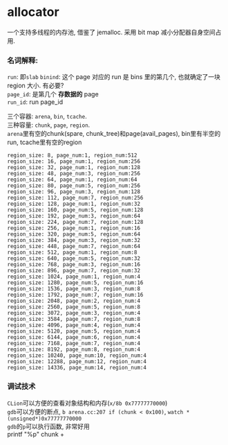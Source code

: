 # allocator

一个支持多线程的内存池, 借鉴了 jemalloc. 采用 bit map 减小分配器自身空间占用.

### 名词解释:
`run`: 即`slab`
`binind`: 这个 page 对应的 run 是 bins 里的第几个, 也就确定了一块 region 大小. 有必要?  
`page_id`: 是第几个 **存数据的** page  
`run_id`: run page_id  

三个容器: `arena`, `bin`, `tcache`.  
三种容量: `chunk`, `page`, `region`.  
`arena`里有空的chunk(spare, chunk_tree)和page(avail_pages), bin里有半空的run, tcache里有空的region

```text
region_size: 8, page_num:1, region_num:512
region_size: 16, page_num:1, region_num:256
region_size: 32, page_num:1, region_num:128
region_size: 48, page_num:3, region_num:256
region_size: 64, page_num:1, region_num:64
region_size: 80, page_num:5, region_num:256
region_size: 96, page_num:3, region_num:128
region_size: 112, page_num:7, region_num:256
region_size: 128, page_num:1, region_num:32
region_size: 160, page_num:5, region_num:128
region_size: 192, page_num:3, region_num:64
region_size: 224, page_num:7, region_num:128
region_size: 256, page_num:1, region_num:16
region_size: 320, page_num:5, region_num:64
region_size: 384, page_num:3, region_num:32
region_size: 448, page_num:7, region_num:64
region_size: 512, page_num:1, region_num:8
region_size: 640, page_num:5, region_num:32
region_size: 768, page_num:3, region_num:16
region_size: 896, page_num:7, region_num:32
region_size: 1024, page_num:1, region_num:4
region_size: 1280, page_num:5, region_num:16
region_size: 1536, page_num:3, region_num:8
region_size: 1792, page_num:7, region_num:16
region_size: 2048, page_num:2, region_num:4
region_size: 2560, page_num:5, region_num:8
region_size: 3072, page_num:3, region_num:4
region_size: 3584, page_num:7, region_num:8
region_size: 4096, page_num:4, region_num:4
region_size: 5120, page_num:5, region_num:4
region_size: 6144, page_num:6, region_num:4
region_size: 7168, page_num:7, region_num:4
region_size: 8192, page_num:8, region_num:4
region_size: 10240, page_num:10, region_num:4
region_size: 12288, page_num:12, region_num:4
region_size: 14336, page_num:14, region_num:4
```

### 调试技术
`CLion`可以方便的查看对象结构和内存(`x/8b 0x77777770000`)  
`gdb`可以方便的断点, `b arena.cc:207 if (chunk < 0x100)`, `watch *(unsigned*)0x77777770000`  
`gdb`的`p`可以执行函数, 非常好用  
printf "%p" chunk + 